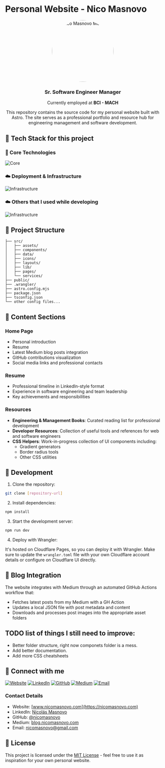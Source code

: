 # Personal Website - Nico Masnovo

<div align="center">
  <img src="https://nicomasnovo.com/android-chrome-512x512.png" alt="Nico Masnovo Memoji" width="200" height="200" style="border-radius: 50%;">
</div>

<h3 align="center">Sr. Software Engineer Manager</h3>

<p align="center">Currently employed at <strong>BCI - MACH</strong></p>
<p align="center">This repository contains the source code for my personal website built with Astro. The site serves as a professional portfolio and resource hub for engineering management and software development.</p>

## 🚀 Tech Stack for this project

### 🎨 Core Technologies

![Core](https://skillicons.dev/icons?i=astro,vue,js,ts,tailwind,threejs,npm)

### ☁️ Deployment & Infrastructure

![Infrastructure](https://skillicons.dev/icons?i=cloudflare,github,ghactions)

### ☁️ Others that I used while developing

![Infrastructure](https://skillicons.dev/icons?i=vscode,bash,git,nodejs,notion)

## 📑 Project Structure

```
├── src/
│   ├── assets/
│   ├── components/
│   ├── data/
│   ├── icons/
│   ├── layouts/
│   ├── lib/
│   ├── pages/
│   └── services/
├── public/
├── .wrangler/
├── astro.config.mjs
├── package.json
├── tsconfig.json
└── other config files...
```

## 📑 Content Sections

### Home Page

- Personal introduction
- Resume
- Latest Medium blog posts integration
- GitHub contributions visualization
- Social media links and professional contacts

### Resume

- Professional timeline in LinkedIn-style format
- Experience in software engineering and team leadership
- Key achievements and responsibilities

### Resources

- **Engineering & Management Books**: Curated reading list for professional development
- **Developer Resources**: Collection of useful tools and references for web and software engineers
- **CSS Helpers**: Work-in-progress collection of UI components including:
  - Gradient generators
  - Border radius tools
  - Other CSS utilities

## 🔧 Development

1. Clone the repository:

```bash
git clone [repository-url]
```

2. Install dependencies:

```bash
npm install
```

3. Start the development server:

```bash
npm run dev
```

4. Deploy with Wrangler:

It's hosted on Cloudflare Pages, so you can deploy it with Wrangler.
Make sure to update the `wrangler.toml` file with your own Cloudflare account details or configure on Cloudflare UI directly.

## 📝 Blog Integration

The website integrates with Medium through an automated GitHub Actions workflow that:

- Fetches latest posts from my Medium with a GH Action
- Updates a local JSON file with post metadata and content
- Downloads and processes post images into the appropriate asset folders

## TODO list of things I still need to improve:

- Better folder structure, right now componets folder is a mess.
- Add better documentation.
- Add more CSS cheatsheets

## 🤝 Connect with me

[![Website](https://img.shields.io/badge/Website-4A90E2?style=for-the-badge&logo=google-chrome&logoColor=white)](https://nicomasnovo.com)
[![LinkedIn](https://img.shields.io/badge/LinkedIn-0077B5?style=for-the-badge&logo=linkedin&logoColor=white)](https://linkedin.com/in/nicolás-masnovo)
[![GitHub](https://img.shields.io/badge/GitHub-100000?style=for-the-badge&logo=github&logoColor=white)](https://github.com/nicomasnovo)
[![Medium](https://img.shields.io/badge/Medium-12100E?style=for-the-badge&logo=medium&logoColor=white)](https://blog.nicomasnovo.com)
[![Email](https://img.shields.io/badge/Email-D14836?style=for-the-badge&logo=gmail&logoColor=white)](mailto:nicomasnovo@gmail.com)

### Contact Details

- Website: [www.nicomasnovo.com](https://nicomasnovo.com)
- LinkedIn: [Nicolás Masnovo](https://linkedin.com/in/nicolás-masnovo)
- GitHub: [@nicomasnovo](https://github.com/nicomasnovo)
- Medium: [blog.nicomasnovo.com](https://blog.nicomasnovo.com)
- Email: [nicomasnovo@gmail.com](mailto:nicomasnovo@gmail.com)

## 📜 License

This project is licensed under the [MIT License](https://opensource.org/licenses/MIT) - feel free to use it as inspiration for your own personal website.
